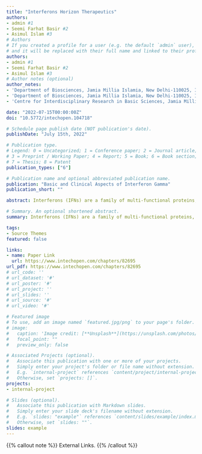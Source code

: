 ```yaml
---
title: "Interferons Horizon Therapeutics"
authors:
- admin #1
- Seemi Farhat Basir #2
- Asimul Islam #3
# Authors
# If you created a profile for a user (e.g. the default `admin` user), write the username (folder name) here
# and it will be replaced with their full name and linked to their profile.
authors:
- admin #1
- Seemi Farhat Basir #2
- Asimul Islam #3
# Author notes (optional)
author_notes:
- 'Department of Biosciences, Jamia Millia Islamia, New Delhi-110025, India' #1
- 'Department of Biosciences, Jamia Millia Islamia, New Delhi-110025, India' #2
- 'Centre for Interdisciplinary Research in Basic Sciences, Jamia Millia Islamia, New Delhi-110025, India' #3 

date: "2022-07-15T00:00:00Z"
doi: "10.5772/intechopen.104718"

# Schedule page publish date (NOT publication's date).
publishDate: "July 15th, 2022"

# Publication type.
# Legend: 0 = Uncategorized; 1 = Conference paper; 2 = Journal article;
# 3 = Preprint / Working Paper; 4 = Report; 5 = Book; 6 = Book section;
# 7 = Thesis; 8 = Patent
publication_types: ["6"]

# Publication name and optional abbreviated publication name.
publication: "Basic and Clinical Aspects of Interferon Gamma"
publication_short: ""

abstract: Interferons (IFNs) are a family of multi-functional proteins, called cytokines, that are produced by immune cells such as leukocytes, natural killer (NK) cells, macrophages, fibroblasts, and epithelial cells. The minute amount of these α-helical glycoproteins, produced by mammalian cells, are firm components of the innate arm of the immune system providing rapid and broad protection against numerous types of invading pathogens. Interferons, from their discovery in the 19th century, have always held out a promise of important clinical utility first as an antiviral agent and more recently holding anti-inflammatory and regenerative effects for treating various neurological diseases such as multiple sclerosis, encephalopathies, Alzheimer’s disease (AD), Parkinson’s disease (PD), amyotrophic lateral sclerosis (ALS), etc. IFNs elicit anti-viral and anti-inflammatory properties by inducing transcription of multiple IFN stimulated genes (ISG), a response that is partly mediated by Interferon regulatory factors (IRFs). This chapter provides a brief introduction of the interferon system as well as an in-depth assessment of the interferon signature and the various assay procedures for synthesizing non-natural interferon analogs for structural analysis, which may be helpful in designing improved products and act as a diagnostic tool for neurodegenerative disorders.

# Summary. An optional shortened abstract.
summary: Interferons (IFNs) are a family of multi-functional proteins, called cytokines, that are produced by immune cells such as leukocytes, natural killer (NK) cells, macrophages, fibroblasts, and epithelial cells. The minute amount of these α-helical glycoproteins, produced by mammalian cells, are firm components of the innate arm of the immune system providing rapid and broad protection against numerous types of invading pathogens. Interferons, from their discovery in the 19th century, have always held out a promise of important clinical utility first as an antiviral agent and more recently holding anti-inflammatory and regenerative effects for treating various neurological diseases such as multiple sclerosis, encephalopathies, Alzheimer’s disease (AD), Parkinson’s disease (PD), amyotrophic lateral sclerosis (ALS), etc.

tags:
- Source Themes
featured: false

links:
- name: Paper Link
  url: https://www.intechopen.com/chapters/82695
url_pdf: https://www.intechopen.com/chapters/82695
# url_code: ''
# url_dataset: '#'
# url_poster: '#'
# url_project: ''
# url_slides: ''
# url_source: '#'
# url_video: '#'

# Featured image
# To use, add an image named `featured.jpg/png` to your page's folder. 
# image:
#   caption: 'Image credit: [**Unsplash**](https://unsplash.com/photos/s9CC2SKySJM)'
#   focal_point: ""
#   preview_only: false

# Associated Projects (optional).
#   Associate this publication with one or more of your projects.
#   Simply enter your project's folder or file name without extension.
#   E.g. `internal-project` references `content/project/internal-project/index.md`.
#   Otherwise, set `projects: []`.
projects:
- internal-project

# Slides (optional).
#   Associate this publication with Markdown slides.
#   Simply enter your slide deck's filename without extension.
#   E.g. `slides: "example"` references `content/slides/example/index.md`.
#   Otherwise, set `slides: ""`.
slides: example
---
```


{{% callout note %}}
External Links.
{{% /callout %}}

